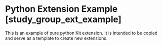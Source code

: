 # Python Extension Example [study_group_ext_example]

This is an example of pure python Kit extension. It is intended to be copied and serve as a template to create new extensions.

